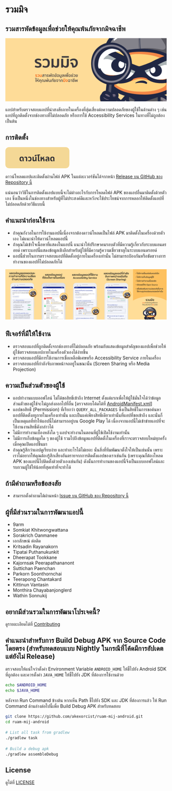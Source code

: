 # รวมมิจ
## รวมสารพัดข้อมูลเพื่อช่วยให้คุณพ้นภัยจากมิจฉาชีพ

![cover.png](image%2Fcover.png)

แอปสำหรับตรวจสอบแอปที่น่าสงสัยภายในเครื่องที่สุ่มเสี่ยงต่อความปลอดภัยของผู้ใช้ในด้านต่าง ๆ เช่น แอปที่ถูกติดตั้งจากช่องทางที่ไม่ปลอดภัย หรือการใช้ Accessibility Services ในทางที่ไม่ถูกต้อง เป็นต้น

## การติดตั้ง
[![ดาวน์โหลดเวอร์ชันล่าสุด](image%2Fbutton.png)](https://github.com/akexorcist/ruam-mij-android/releases/download/1.0.2/app-release.apk)

ดาวน์โหลดแอปและติดตั้งผ่านไฟล์ APK ในแต่ละเวอร์ชันได้จากหน้า [Release บน GitHub ของ Repository นี้](https://github.com/akexorcist/ruam-mij-android/releases)

แน่นอนว่าวิธีในการติดตั้งแอปแบบนี้จะไม่ต่างอะไรกับการโหลดไฟล์ APK ของแอปอื่นมาติดตั้งด้วยตัวเอง ซึ่งเป็นหนึ่งในช่องทางสำหรับผู้ที่ไม่ประสงค์ดีและหวังจะใช้ประโยชน์จากการหลอกให้ติดตั้งแอปที่ไม่ปลอดภัยด้วยวิธีแบบนี้

## คำแนะนำก่อนใช้งาน
* ถ้าคุณกังวลในการใช้งานแอปนี้เนื่องจากต้องดาวน์โหลดเป็นไฟล์ APK มาติดตั้งในเครื่องด้วยตัวเอง ไม่แนะนำให้ดาวน์โหลดแอปนี้
* ถ้าคุณไม่เข้าใจเนื้อหาที่แสดงในแอปนี้ แนะนำให้ปรึกษาคนรอบตัวที่มีความรู้เกี่ยวกับระบบแอนดรอยด์ เพราะแอปนี้แสดงข้อมูลเชิงลึกสำหรับผู้ใช้ที่มีความรู้ความเชี่ยวชาญในระบบแอนดรอยด์
* แอปนี้ช่วยในการตรวจสอบแอปที่ติดตั้งอยู่ภายในเครื่องเท่านั้น ไม่สามารถป้องกันหรือขัดขวางการทำงานของแอปที่ไม่ปลอดภัยได้

![highlight.png](image%2Fhighlight.png)

## ฟีเจอร์ที่มีให้ใช้งาน
* ตรวจสอบแอปที่ถูกติดตั้งจากช่องทางที่ไม่ปลอดภัย พร้อมกับแสดงข้อมูลสำคัญของแอปเพื่อช่วยให้ผู้ใช้ตรวจสอบแอปภายในเครื่องตัวเองได้ง่ายขึ้น
* ตรวจสอบแอปที่มีการใช้งานการเชื่อเหลือพิเศษหรือ Accessibility Service ภายในเครื่อง
* ตรวจสอบแอปที่กำลังจับภาพหน้าจออยู่ในขณะนั้น (Screen Sharing หรือ Media Projection)

## ความเป็นส่วนตัวของผู้ใช้
* แอปทำงานแบบออฟไลน์ ไม่ได้ขอสิทธิ์เข้าถึง Internet ตั้งแต่แรกเพื่อให้ผู้ใช้มั่นใจได้ว่าข้อมูลส่วนตัวของผู้ใช้จะไม่ถูกส่งออกไปที่อื่น [ตรวจสอบโค้ดได้ที่ [AndroidManifest.xml](app%2Fsrc%2Fmain%2FAndroidManifest.xml)]
* แอปขอสิทธิ์ (Permission) ที่เรียกว่า `QUERY_ALL_PACKAGES` ซึ่งเป็นสิทธิ์ในการขอค้นหาแอปที่ติดตั้งอยูภายในเครื่องเท่านั้น และเป็นแค่เพียงสิทธิ์เดียวเท่านั้นที่แอปที่ขอเข้าถึง และนั่นก็เป็นเหตุผลที่ทำให้แอปนี้ไม่สามารถอยู่บน Google Play ได้ เนื่องจากแอปนี้ไม่เข้าข่ายแอปที่จะใช้งานงานสิทธิ์ดังกล่าวได้
* ไม่มีการทำงานเบื้องหลังใด ๆ แอปจะทำงานในตอนที่ผู้ใช้เปิดใช้งานเท่านั้น
* ไม่มีการเก็บข้อมูลใด ๆ ของผู้ใช้ รวมไปถึงข้อมูลแอปที่ติดตั้งในเครื่องที่เราจะตรวจสอบใหม่ทุกครั้งเมื่อคุณเปิดแอปขึ้นมา
* ถ้าคุณรู้สึกว่าแอปดูเรียบง่าย และทำอะไรได้ไม่เยอะ นั่นสิ่งที่ทีมพัฒนาตั้งใจให้เป็นเช่นนั้น เพราะเราไม่อยากให้คุณต้องรู้สึกเสี่ยงอันตรายจากการติดตั้งแอปของเราเช่นกัน (เพราะคุณก็ต้องโหลด APK ของแอปนี้ไปติดตั้งด้วยตัวเองเช่นกัน) ดังนั้นการทำงานของแอปนี้จึงเป็นแบบออฟไลน์และรบกวนผู้ใช้ให้น้อยที่สุดเท่าที่จะทำได้

## ถ้ามีคำถามหรือข้อสงสัย
* สามารถตั้งคำถามได้ผ่านหน้า [Issue บน GitHub ของ Repository นี้](https://github.com/akexorcist/ruam-mij-android/issues)

## ผู้ที่มีส่วนรวมในการพัฒนาแอปนี้
* 9arm
* Somkiat Khitwongwattana
* Sorakrich Oanmanee
* เอกลักษณ์ ต่อติด
* Kritsadin Rayanakorn
* Tipatai Puthanukunkit
* Dheerapat Tookkane
* Kajornsak Peerapathananont
* Suttichan Paenchan
* Parkorn Soonthornchai
* Teerapong Chantakard
* Kittinun Vantasin
* Monthira Chayabanjonglerd
* Wathin Sonnukij

## อยากมีส่วนรวมในการพัฒนาโปรเจคนี้?
ดูรายละเอียดได้ที่ [Contributing](CONTRIBUTING.md)

## คำแนะนำสำหรับการ Build Debug APK จาก Source Code โดยตรง (สำหรับทดสอบแบบ Nightly ในกรณีที่โค้ดมีการอัปเดตแต่ยังไม่ Release)
ตรวจสอบให้แน่ใจว่าตั้งค่า Environment Variable `ANDROID_HOME` ให้ชี้ไปยัง Android SDK ที่ถูกต้อง
และควรตั้งค่า `JAVA_HOME` ให้ชี้ไปยัง JDK ที่ต้องการใช้งานด้วย

```bash
echo $ANDROID_HOME
echo $JAVA_HOME
```
หลังจาก Run Command ข้างต้น หากเห็น Path ชี้ไปยัง SDK และ JDK ที่ต้องการแล้ว ให้ Run Command ด้านล่างต่อไปนี้เพื่อ Build Debug APK สำหรับทดสอบ

```bash
git clone https://github.com/akexorcist/ruam-mij-android.git
cd ruam-mij-android

# List all task from gradlew
./gradlew task

# Build a debug apk
./gradlew assembleDebug
```

## License
ดูได้ที่ [LICENSE](LICENSE)
